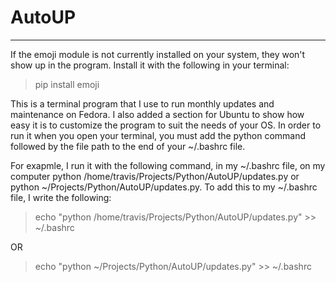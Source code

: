 # AutoUP
--------
If the emoji module is not currently installed on your system, they won't show up in the program. Install it with the following in your terminal:
>pip install emoji

This is a terminal program that I use to run monthly updates and maintenance on Fedora. I also added a section for Ubuntu to show how easy it is to customize the program to suit the needs of your OS. In order to run it when you open your terminal, you must add the python command followed by the file path to the end of your ~/.bashrc file.

For exapmle, I run it with the following command, in my ~/.bashrc file, on my computer python /home/travis/Projects/Python/AutoUP/updates.py or python ~/Projects/Python/AutoUP/updates.py. To add this to my ~/.bashrc file, I write the following:
>echo "python /home/travis/Projects/Python/AutoUP/updates.py" >> ~/.bashrc

OR

>echo "python ~/Projects/Python/AutoUP/updates.py" >> ~/.bashrc

